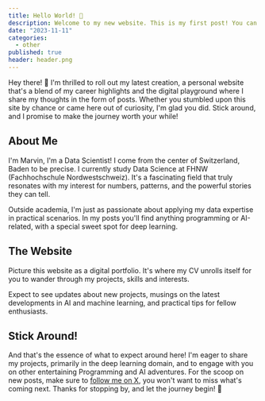 ```yaml
---
title: Hello World! 👋
description: Welcome to my new website. This is my first post! You can expect to find posts about personal projects in the topics of machine learning, deep learning, and software engineering here very soon. Stay tuned!
date: "2023-11-11"
categories:
  - other
published: true
header: header.png
---
```


Hey there! 👋 I'm thrilled to roll out my latest creation, a personal website that's a blend of my career highlights and the digital playground where I share my thoughts in the form of posts.
Whether you stumbled upon this site by chance or came here out of curiosity, I'm glad you did. Stick around, and I promise to make the journey worth your while!

## About Me

I'm Marvin, I'm a Data Scientist! I come from the center of Switzerland, Baden to be precise. I currently study Data Science at FHNW (Fachhochschule Nordwestschweiz). It's a fascinating field that truly resonates with my interest for numbers, patterns, and the powerful stories they can tell.

Outside academia, I'm just as passionate about applying my data expertise in practical scenarios. In my posts you'll find anything programming or AI-related, with a special sweet spot for deep learning.

## The Website

Picture this website as a digital portfolio. It's where my CV unrolls itself for you to wander through my projects, skills and interests.

Expect to see updates about new projects, musings on the latest developments in AI and machine learning, and practical tips for fellow enthusiasts.

## Stick Around!

And that's the essence of what to expect around here! I'm eager to share my projects, primarily in the deep learning domain, and to engage with you on other entertaining Programming and AI adventures. For the scoop on new posts, make sure to [follow me on X](https://twitter.com/marvinvr), you won't want to miss what's coming next. Thanks for stopping by, and let the journey begin! 🚀
